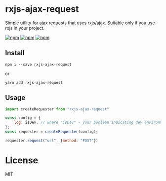 # rxjs-ajax-request
Simple utility for ajax requests that uses rxjs/ajax. Suitable only if you use rxjs in your project.

[![npm](https://codecov.io/gh/maximlysenko/rxjs-ajax-request/branch/master/graph/badge.svg)](https://www.npmjs.com/package/rxjs-ajax-request)
[![npm](https://circleci.com/gh/maximlysenko/rxjs-ajax-request/tree/master.svg?style=shield)](https://www.npmjs.com/package/rxjs-ajax-request)
[![npm](https://api.codeclimate.com/v1/badges/9a14939e1436d0a0b866/maintainability)](https://www.npmjs.com/package/rxjs-ajax-request)

## Install
`npm i --save rxjs-ajax-request`

or

`yarn add rxjs-ajax-request`

## Usage
```javascript
import createRequester from "rxjs-ajax-request"

const config = {
    log: isDev, // where "isDev" - your boolean indicating dev environment 
};
const requester = createRequester(config);

requester.request("url", {method: "POST"})
```

# License
MIT
